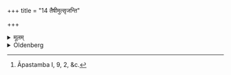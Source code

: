 +++
title = "14 तैषीमुत्सृजन्ति"

+++

<details><summary>मूलम्</summary>

तैषीमुत्सृजन्ति १४
</details>

<details><summary>Oldenberg</summary>

14. [^10]  On the full-moon day of Taiṣa they leave off (studying the Veda).


[^10]:  Āpastamba I, 9, 2, &c.
</details>
